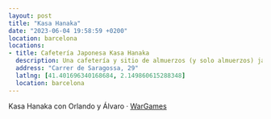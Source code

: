 ```yaml
---
layout: post
title: "Kasa Hanaka"
date: "2023-06-04 19:58:59 +0200"
location: barcelona
locations:
- title: Cafetería Japonesa Kasa Hanaka
  description: Una cafetería y sitio de almuerzos (y solo almuerzos) japo-catalán escondida y muy recomendable.
  address: "Carrer de Saragossa, 29"
  latlng: [41.401696340168684, 2.149860615288348]
  location: barcelona
---
```


Kasa Hanaka con Orlando y Álvaro · [WarGames](https://letterboxd.com/javier/film/wargames)
